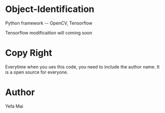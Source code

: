 # Object-Identification
Python framework -- OpenCV, Tensorflow

Tensorflow modificaition will coming soon

# Copy Right
Everytime when you ues this code, you need to include the author name. It is a open source for everyone. 

# Author
Yefa Mai

